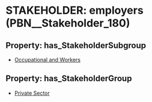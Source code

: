 # STAKEHOLDER: __employers__ (PBN__Stakeholder_180)

## Property: has_StakeholderSubgroup

* [Occupational and Workers](PBN__StakeholderSubgroup_27)

## Property: has_StakeholderGroup

* [Private Sector](PBN__StakeholderGroup_5)

